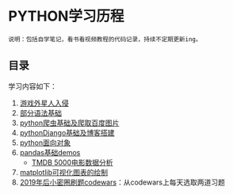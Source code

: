 PYTHON学习历程
===================
    说明：包括自学笔记，看书看视频教程的代码记录，持续不定期更新ing。
    
    
目录
-------------------

学习内容如下：
1. [游戏外星人入侵](/python/alien_invasion)
2. [部分语法基础](/python/Basic_demo)
3. [python爬虫基础及爬取百度图片](/python/python_spider)
4. [pythonDjango基础及博客搭建](/python/pythonDjango)
5. [python面向对象](/python/python面向对象)
6. [pandas基础demos](/python/pandas_demos)
    * [TMDB 5000电影数据分析](/python/pandas_demos/TMDB_5000_analysis.ipynb)
7. [matplotlib可视化图表的绘制](/python/pandas_demos)
8. [2019年后小密圈刷题codewars](/python/2019小密圈codewars刷题)：从codewars上每天选取两道习题


        
